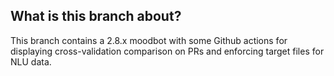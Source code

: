 ## What is this branch about?

This branch contains a 2.8.x moodbot with some Github actions for displaying cross-validation
comparison on PRs and enforcing target files for NLU data.
